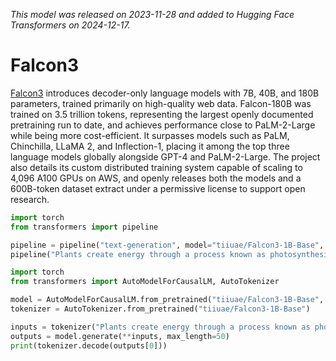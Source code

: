 <!--Copyright 2024 The HuggingFace Team. All rights reserved.

Licensed under the Apache License, Version 2.0 (the "License"); you may not use this file except in compliance with
the License. You may obtain a copy of the License at

http://www.apache.org/licenses/LICENSE-2.0

Unless required by applicable law or agreed to in writing, software distributed under the License is distributed on
an "AS IS" BASIS, WITHOUT WARRANTIES OR CONDITIONS OF ANY KIND, either express or implied. See the License for the
specific language governing permissions and limitations under the License.

⚠️ Note that this file is in Markdown but contain specific syntax for our doc-builder (similar to MDX) that may not be
rendered properly in your Markdown viewer.

-->
*This model was released on 2023-11-28 and added to Hugging Face Transformers on 2024-12-17.*

# Falcon3

[Falcon3](https://huggingface.co/papers/2311.16867) introduces decoder-only language models with 7B, 40B, and 180B parameters, trained primarily on high-quality web data. Falcon-180B was trained on 3.5 trillion tokens, representing the largest openly documented pretraining run to date, and achieves performance close to PaLM-2-Large while being more cost-efficient. It surpasses models such as PaLM, Chinchilla, LLaMA 2, and Inflection-1, placing it among the top three language models globally alongside GPT-4 and PaLM-2-Large. The project also details its custom distributed training system capable of scaling to 4,096 A100 GPUs on AWS, and openly releases both the models and a 600B-token dataset extract under a permissive license to support open research.

<hfoptions id="usage">
<hfoption id="Pipeline">

```py
import torch
from transformers import pipeline

pipeline = pipeline("text-generation", model="tiiuae/Falcon3-1B-Base", dtype="auto")
pipeline("Plants create energy through a process known as photosynthesis.")
```

</hfoption>
<hfoption id="AutoModel">

```py
import torch
from transformers import AutoModelForCausalLM, AutoTokenizer

model = AutoModelForCausalLM.from_pretrained("tiiuae/Falcon3-1B-Base", dtype="auto")
tokenizer = AutoTokenizer.from_pretrained("tiiuae/Falcon3-1B-Base")

inputs = tokenizer("Plants create energy through a process known as photosynthesis.", return_tensors="pt")
outputs = model.generate(**inputs, max_length=50)
print(tokenizer.decode(outputs[0]))
```

</hfoption>
</hfoptions>
